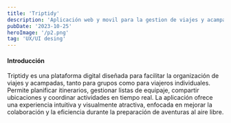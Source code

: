 ```yaml
---
title: 'Triptidy'
description: 'Aplicación web y movil para la gestion de viajes y acampadas'
pubDate: '2023-10-25'
heroImage: '/p2.png'
tag: 'UX/UI desing'
---
```


#### Introducción

Triptidy es una plataforma digital diseñada para facilitar la organización de viajes y acampadas, tanto para grupos como para viajeros individuales. Permite planificar itinerarios, gestionar listas de equipaje, compartir ubicaciones y coordinar actividades en tiempo real. La aplicación ofrece una experiencia intuitiva y visualmente atractiva, enfocada en mejorar la colaboración y la eficiencia durante la preparación de aventuras al aire libre.